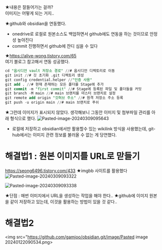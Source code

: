 ★내용은 잘들어가는 걸까? <br> 이미지는 어떻게 되는 거지..

★github와 obsidian을 연동했다.
- onedrive로 로컬로 원본소스도 백업하면서 github에도 연동을 하는 것이므로 안정성 높아진다
- commit 진행하면서 github에 잔디 심을 수 있다

★https://alive-wong.tistory.com/65 <br> 여기 블로그 참고해서 연동 성공했다.
```SQL
cd "옵시디언 vault 저장소 경로" //# 옵시디언 디렉토리로 이동
git init //# 깃 초기화 .git 디렉토리 생성
git config credential.helper //"인증 사용"
git add . //# 현재 존재하는 모든 폴더를 Stage에 추가
git commit -m "first commit" //# Stage에 등록된 파일 및 폴더들을 커밋
git branch -M main //# main 브랜치를 마스터 브랜치로 설정
git remote add origin "깃허브 주소" //# 원격 저장소 주소 등록
git push -u origin main //# main 브랜치로 푸쉬
```

★그런데 이미지가 표시되지 않았다. 생각해보니 그동안 이미지 및 첨부파일 관리를  아래 형식으로 했다. <img src="https://i.ibb.co/jTSKkkb/Pasted-image-20240309095643.png" alt="Pasted-image-20240309095643" border="0">
- 로컬에 저장하고 obsidian에서만 활용할수 있는 wikilink 방식을 사용했는데, git-hub에서는 이미지 관련 정보를 불러올 수 없는 게 당연했다.



# 해결법1 : 원본 이미지를 URL로 맏들기
https://seong6496.tistory.com/433
★imgbb 사이트를 활용했다
<img src="https://i.ibb.co/V3d9bpt/Pasted-image-20240309093322.png" alt="Pasted-image-20240309093322" border="0">

<img src="https://i.ibb.co/MpxLSYM/Pasted-image-20240309093338.png" alt="Pasted-image-20240309093338" border="0">

★단점 : 매번 이미지에서 URL을 생성하는 작업을 해야 한다..
★github에 이미지 원본을 같이 저장하고 있는데, 이것을 활용하는 방법이 있을 것 같다..



# 해결법2

<img src="https://github.com/gamjoo/obsidian.git/image/Pasted image 20240122090534.png>


		  